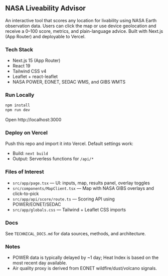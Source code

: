 ## NASA Liveability Advisor

An interactive tool that scores any location for livability using NASA Earth observation data. Users can click the map or use device geolocation and receive a 0–100 score, metrics, and plain-language advice. Built with Next.js (App Router) and deployable to Vercel.

### Tech Stack
- Next.js 15 (App Router)
- React 19
- Tailwind CSS v4
- Leaflet + react-leaflet
- NASA POWER, EONET, SEDAC WMS, and GIBS WMTS

### Run Locally
```bash
npm install
npm run dev
```
Open http://localhost:3000

### Deploy on Vercel
Push this repo and import it into Vercel. Default settings work:
- Build: `next build`
- Output: Serverless functions for `/api/*`

### Files of Interest
- `src/app/page.tsx` — UI: inputs, map, results panel, overlay toggles
- `src/components/MapClient.tsx` — Map with NASA GIBS overlays and click-to-pick
- `src/app/api/score/route.ts` — Scoring API using POWER/EONET/SEDAC
- `src/app/globals.css` — Tailwind + Leaflet CSS imports

### Docs
See `TECHNICAL_DOCS.md` for data sources, methods, and architecture.

### Notes
- POWER data is typically delayed by ~1 day; Heat Index is based on the most recent day available.
- Air quality proxy is derived from EONET wildfire/dust/volcano signals.
